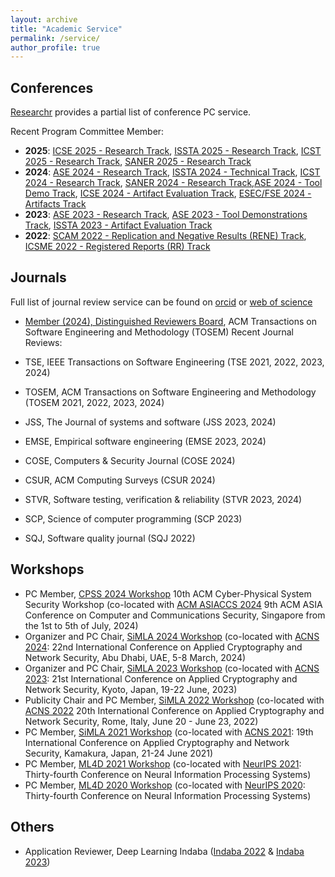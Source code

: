 ```yaml
---
layout: archive
title: "Academic Service"
permalink: /service/
author_profile: true
---
```


Conferences
-------------------------------------

[Researchr](https://conf.researchr.org/profile/ezekielsoremekun) provides a partial list of conference PC service. 

Recent Program Committee Member: 

*  **2025**: [ICSE 2025 - Research Track](https://conf.researchr.org/committee/icse-2025/icse-2025-research-track-research-track), [ISSTA 2025 - Research Track](https://conf.researchr.org/committee/issta-2025/issta-2025-papers-program-committee), [ICST 2025 - Research Track](https://conf.researchr.org/committee/icst-2025/icst-2025-papers-program-committee), [SANER 2025 - Research Track](https://conf.researchr.org/committee/saner-2025/saner-2025-papers-program-committee) 
*  **2024**:   [ASE 2024 - Research Track](https://conf.researchr.org/committee/ase-2024/ase-2024-papers-program-committee), [ISSTA 2024 - Technical Track](https://2024.issta.org/committee/issta-2024-papers-program-committee), [ICST 2024 - Research Track](https://conf.researchr.org/track/icst-2024/icst-2024-papers),  [SANER 2024 - Research Track](https://conf.researchr.org/track/saner-2024/saner-2024-papers),[ASE 2024 - Tool Demo Track](https://conf.researchr.org/committee/ase-2024/ase-2024-tool-demonstrations-program-committee), [ICSE 2024 - Artifact Evaluation Track](https://conf.researchr.org/track/icse-2024/icse-2024-artifact-evaluation), [ESEC/FSE 2024 - Artifacts Track](https://2024.esec-fse.org/committee/fse-2024-artifacts-program-committee)
*  **2023**: [ASE 2023 - Research Track](https://conf.researchr.org/track/ase-2023/ase-2023-papers?), [ASE 2023 - Tool Demonstrations Track](https://conf.researchr.org/track/ase-2023/ase-2023-tool-demonstrations?), [ISSTA 2023 - Artifact Evaluation Track](https://2023.issta.org/track/issta-2023-artifact-evaluation)
*  **2022**: [SCAM 2022 - Replication and Negative Results (RENE) Track](https://www.ieee-scam.org/2022/#pc), [ICSME 2022 - Registered Reports (RR) Track](https://cyprusconferences.org/icsme2022/registered-reports-track/)


Journals
-----------------------------

Full list of journal review service can be found on [orcid](https://orcid.org/0000-0002-0039-8106) or [web of science](https://www.webofscience.com/wos/author/record/ADE-1138-2022) 

* [Member (2024), Distinguished Reviewers Board](https://dl.acm.org/journal/tosem/distinguished-reviewers-board), ACM Transactions on Software Engineering and Methodology (TOSEM) 
Recent Journal Reviews:

*  TSE,  IEEE Transactions on Software Engineering (TSE 2021, 2022, 2023, 2024)
*  TOSEM, ACM Transactions on Software Engineering and Methodology (TOSEM 2021, 2022, 2023, 2024)
*  JSS, The Journal of systems and software (JSS 2023, 2024)
*  EMSE,  Empirical software engineering (EMSE 2023, 2024)
*  COSE, Computers & Security Journal (COSE 2024)
*  CSUR, ACM Computing Surveys (CSUR 2024) 
*  STVR,  Software testing, verification & reliability (STVR 2023, 2024)
*  SCP, Science of computer programming (SCP 2023)
*  SQJ,  Software quality journal (SQJ 2022)


Workshops 
--------------------------------------------------------
* PC Member,  [CPSS 2024 Workshop](https://asiaccs2024.sutd.edu.sg/cpss2024/) 10th ACM Cyber-Physical System Security Workshop (co-located with [ACM ASIACCS 2024](https://asiaccs2024.sutd.edu.sg/) 9th ACM ASIA Conference on Computer and Communications Security, Singapore from the 1st to 5th of July, 2024)
* Organizer and PC Chair, [SiMLA 2024 Workshop](https://simla-workshop.github.io/Simla2024/) (co-located with [ACNS 2024](https://wp.nyu.edu/acns2024/workshops-accepted/): 22nd International Conference on Applied Cryptography and Network Security,  Abu Dhabi, UAE,  5-8 March, 2024)
* Organizer and PC Chair, [SiMLA 2023 Workshop](https://simla-workshop.github.io/Simla2023/) (co-located with [ACNS 2023](https://sulab-sever.u-aizu.ac.jp/ACNS2023/call_workshops.html): 21st International Conference on Applied Cryptography and Network Security, Kyoto, Japan,  19-22 June, 2023)
* Publicity Chair and PC Member, [SiMLA 2022 Workshop](https://asset-group.github.io/simla2022/) (co-located with [ACNS 2022](https://sites.google.com/di.uniroma1.it/acns2022/workshops?authuser=0) 20th International Conference on
Applied Cryptography and Network Security, Rome, Italy, June 20 - June 23, 2022)
* PC Member, [SiMLA 2021 Workshop](https://asset-group.github.io/simla2021/) (co-located with [ACNS 2021](http://sulab-sever.u-aizu.ac.jp/ACNS2021/): 19th International Conference on Applied Cryptography and Network Security,
Kamakura, Japan,  21-24 June 2021)
* PC Member, [ML4D 2021 Workshop](https://ml4d.notion.site/Machine-Learning-for-the-Developing-World-ML4D-2021-548251eab3df4517819c4742c2e5c853) (co-located with [NeurIPS 2021](https://nips.cc/Conferences/2021): Thirty-fourth Conference on Neural Information Processing Systems)
* PC Member, [ML4D 2020 Workshop](https://neurips.cc/virtual/2020/public/workshop_16139.html) (co-located with [NeurIPS 2020](https://nips.cc/Conferences/2020): Thirty-fourth Conference on Neural Information Processing Systems)

Others 
-------
* Application Reviewer, Deep Learning Indaba ([Indaba 2022](https://deeplearningindaba.com/2022/) & [Indaba 2023](https://deeplearningindaba.com/2023/))
